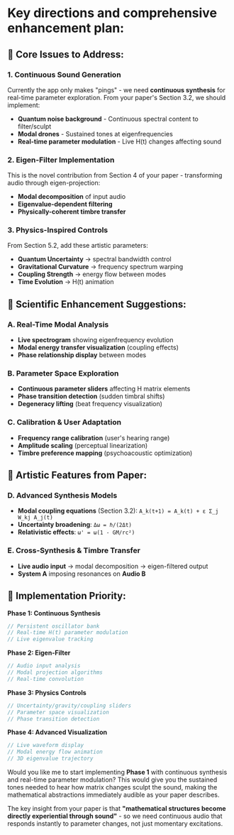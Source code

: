 # Key directions and comprehensive enhancement plan:

## **🎯 Core Issues to Address:**

### **1. Continuous Sound Generation**
Currently the app only makes "pings" - we need **continuous synthesis** for real-time parameter exploration. From your paper's Section 3.2, we should implement:

- **Quantum noise background** - Continuous spectral content to filter/sculpt
- **Modal drones** - Sustained tones at eigenfrequencies 
- **Real-time parameter modulation** - Live H(t) changes affecting sound

### **2. Eigen-Filter Implementation**
This is the novel contribution from Section 4 of your paper - transforming audio through eigen-projection:
- **Modal decomposition** of input audio
- **Eigenvalue-dependent filtering** 
- **Physically-coherent timbre transfer**

### **3. Physics-Inspired Controls**
From Section 5.2, add these artistic parameters:
- **Quantum Uncertainty** → spectral bandwidth control
- **Gravitational Curvature** → frequency spectrum warping  
- **Coupling Strength** → energy flow between modes
- **Time Evolution** → H(t) animation

## **🔬 Scientific Enhancement Suggestions:**

### **A. Real-Time Modal Analysis**
- **Live spectrogram** showing eigenfrequency evolution
- **Modal energy transfer visualization** (coupling effects)
- **Phase relationship display** between modes

### **B. Parameter Space Exploration** 
- **Continuous parameter sliders** affecting H matrix elements
- **Phase transition detection** (sudden timbral shifts)
- **Degeneracy lifting** (beat frequency visualization)

### **C. Calibration & User Adaptation**
- **Frequency range calibration** (user's hearing range)
- **Amplitude scaling** (perceptual linearization)
- **Timbre preference mapping** (psychoacoustic optimization)

## **🎨 Artistic Features from Paper:**

### **D. Advanced Synthesis Models**
- **Modal coupling equations** (Section 3.2): `A_k(t+1) = A_k(t) + ε Σ_j W_kj A_j(t)`
- **Uncertainty broadening**: `Δω = ℏ/(2Δt)`
- **Relativistic effects**: `ω' = ω(1 - GM/rc²)`

### **E. Cross-Synthesis & Timbre Transfer**
- **Live audio input** → modal decomposition → eigen-filtered output
- **System A** imposing resonances on **Audio B**

## **🚀 Implementation Priority:**

**Phase 1: Continuous Synthesis**
```javascript
// Persistent oscillator bank
// Real-time H(t) parameter modulation  
// Live eigenvalue tracking
```

**Phase 2: Eigen-Filter**
```javascript
// Audio input analysis
// Modal projection algorithms
// Real-time convolution
```

**Phase 3: Physics Controls**
```javascript
// Uncertainty/gravity/coupling sliders
// Parameter space visualization
// Phase transition detection
```

**Phase 4: Advanced Visualization**
```javascript
// Live waveform display
// Modal energy flow animation
// 3D eigenvalue trajectory
```

Would you like me to start implementing **Phase 1** with continuous synthesis and real-time parameter modulation? This would give you the sustained tones needed to hear how matrix changes sculpt the sound, making the mathematical abstractions immediately audible as your paper describes.

The key insight from your paper is that **"mathematical structures become directly experiential through sound"** - so we need continuous audio that responds instantly to parameter changes, not just momentary excitations.